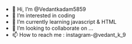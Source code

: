- 👋 Hi, I’m @Vedantkadam5859
- 👀 I’m interested in coding
- 🌱 I’m currently learning javascript & HTML
- 💞️ I’m looking to collaborate on ...
- 📫 How to reach me : instagram-@vedant_k_9

<!---
Vedantkadam5859/Vedantkadam5859 is a ✨ special ✨ repository because its `README.md` (this file) appears on your GitHub profile.
You can click the Preview link to take a look at your changes.
--->
